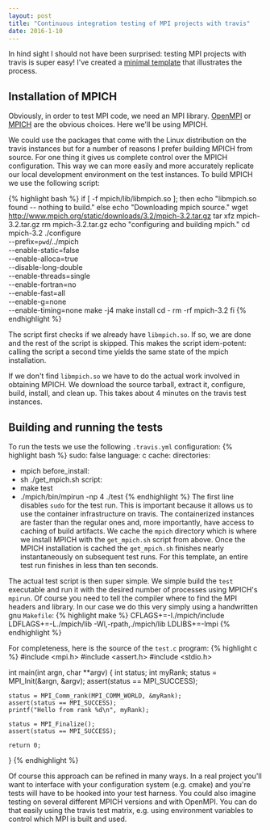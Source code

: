 ```yaml
---
layout: post
title: "Continuous integration testing of MPI projects with travis"
date: 2016-1-10
---
```


In hind sight I should not have been surprised: testing MPI
projects with travis is super easy!  I've created a
[minimal template](https://github.com/d-meiser/mpi-travis) that
illustrates the process.


## Installation of MPICH

Obviously, in order to test MPI code, we need an MPI library.
[OpenMPI](http://www.open-mpi.org) or [MPICH](https://mpich.org)
are the obvious choices.  Here we'll be using MPICH.

We could use the packages that come with the Linux distribution
on the travis instances but for a number of reasons I prefer
building MPICH from source.  For one thing it gives us complete
control over the MPICH configuration.  This way we can more
easily and more accurately replicate our local development
environment on the test instances.  To build MPICH we use the
following script:

{% highlight bash %}
if [ -f mpich/lib/libmpich.so ]; then
  echo "libmpich.so found -- nothing to build."
else
  echo "Downloading mpich source."
  wget http://www.mpich.org/static/downloads/3.2/mpich-3.2.tar.gz
  tar xfz mpich-3.2.tar.gz
  rm mpich-3.2.tar.gz
  echo "configuring and building mpich."
  cd mpich-3.2
  ./configure \
          --prefix=`pwd`/../mpich \
          --enable-static=false \
          --enable-alloca=true \
          --disable-long-double \
          --enable-threads=single \
          --enable-fortran=no \
          --enable-fast=all \
          --enable-g=none \
          --enable-timing=none
  make -j4
  make install
  cd -
  rm -rf mpich-3.2
fi
{% endhighlight %}

The script first checks if we already have `libmpich.so`.  If so,
we are done and the rest of the script is skipped.  This
makes the script idem-potent:  calling the script a second time
yields the same state of the mpich installation.

If we don't find `libmpich.so` we have to do the actual work
involved in obtaining MPICH.  We download the source tarball,
extract it, configure, build, install, and clean up.  This takes
about 4 minutes on the travis test instances.


## Building and running the tests

To run the tests we use the following `.travis.yml`
configuration:
{% highlight bash %}
sudo: false
language: c
cache:
  directories:
  - mpich
before_install:
  - sh ./get_mpich.sh
script:
  - make test
  - ./mpich/bin/mpirun -np 4 ./test
{% endhighlight %}
The first line disables `sudo` for the test run.  This is
important because it allows us to use the container
infrastructure on travis.  The containerized instances are faster
than the regular ones and, more importantly, have access to
caching of build artifacts.  We cache the `mpich` directory which
is where we install MPICH with the `get_mpich.sh` script from
above.  Once the MPICH installation is cached the `get_mpich.sh`
finishes nearly instantaneously on subsequent test runs.  For
this template, an entire test run finishes in less than ten
seconds.

The actual test script is then super simple.  We simple build the
`test` executable and run it with the desired number of processes
using MPICH's `mpirun`.  Of course you need to tell the compiler
where to find the MPI headers and library.  In our case we do
this very simply using a handwritten gnu `Makefile`:
{% highlight make %}
CFLAGS+=-I./mpich/include
LDFLAGS+=-L./mpich/lib -Wl,-rpath,./mpich/lib
LDLIBS+=-lmpi
{% endhighlight %}

For completeness, here is the source of the `test.c` program:
{% highlight c %}
#include <mpi.h>
#include <assert.h>
#include <stdio.h>

int main(int argn, char **argv)
{
	int status;
	int myRank;
	status = MPI_Init(&argn, &argv);
	assert(status == MPI_SUCCESS);

	status = MPI_Comm_rank(MPI_COMM_WORLD, &myRank);
	assert(status == MPI_SUCCESS);
	printf("Hello from rank %d\n", myRank);

	status = MPI_Finalize();
	assert(status == MPI_SUCCESS);

	return 0;
}
{% endhighlight %}

Of course this approach can be refined in many ways.  In a real
project you'll want to interface with your configuration system
(e.g. cmake) and you're tests will have to be hooked into your
test harness.  You could also imagine testing on several
different MPICH versions and with OpenMPI.  You can do that
easily using the travis test matrix, e.g. using environment
variables to control which MPI is built and used.

